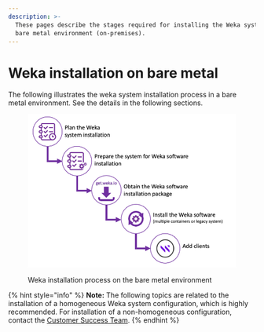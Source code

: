 ```yaml
---
description: >-
  These pages describe the stages required for installing the Weka system in a
  bare metal environment (on-premises).
---
```


# Weka installation on bare metal

The following illustrates the weka system installation process in a bare metal environment. See the details in the following sections.



<figure><img src="../../.gitbook/assets/weka_install_process.png" alt=""><figcaption><p>Weka installation process on the bare metal environment</p></figcaption></figure>

{% hint style="info" %}
**Note:** The following topics are related to the installation of a homogeneous Weka system configuration, which is highly recommended. For installation of a non-homogeneous configuration, contact the [Customer Success Team](../../support/getting-support-for-your-weka-system.md#contact-customer-success-team).
{% endhint %}
